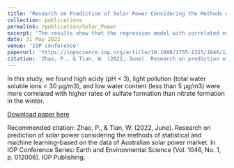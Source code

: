 ```yaml
---
title: "Research on Prediction of Solar Power Considering the Methods of Statistical and Machine Learning – Based on the Data of Australian Solar Power Market"
collection: publications
permalink: /publication/Solar_Power
excerpt: 'The results show that the regression model with correlated errors is better than the machine learning-based LSTM algorithm, which is based on the differential MSE performance, and can accurately predict solar power generation.'
date: 31 May 2022
venue: 'IOP conference'
paperurl: 'https://iopscience.iop.org/article/10.1088/1755-1315/1046/1/012006/pdf'
citation: 'Zhao, P., & Tian, W. (2022, June). Research on prediction of solar power considering the methods of statistical and machine learning–based on the data of Australian solar power market. In IOP Conference Series: Earth and Environmental Science (Vol. 1046, No. 1, p. 012006). IOP Publishing.'
---
```

In this study, we found high acidy (pH < 3), light pollution (total water soluble ions < 30 μg/m3), and low water content (less than 5 μg/m3) were more correlated with higher rates of sulfate formation than nitrate formation in the winter.

[Download paper here](https://iopscience.iop.org/article/10.1088/1755-1315/1046/1/012006/pdf)

Recommended citation: Zhao, P., & Tian, W. (2022, June). Research on prediction of solar power considering the methods of statistical and machine learning–based on the data of Australian solar power market. In IOP Conference Series: Earth and Environmental Science (Vol. 1046, No. 1, p. 012006). IOP Publishing.
